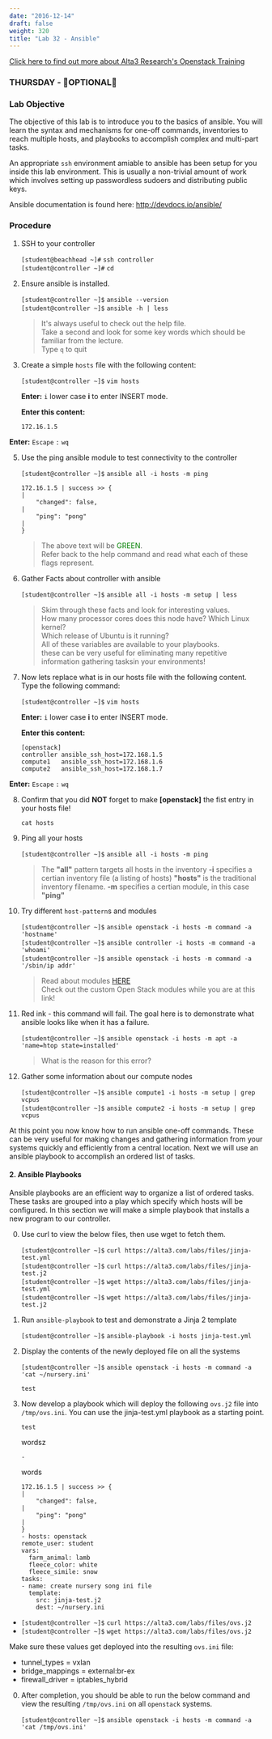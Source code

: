 ```yaml
---
date: "2016-12-14"
draft: false
weight: 320
title: "Lab 32 - Ansible"
---
```

[Click here to find out more about Alta3 Research's Openstack Training](https://alta3.com/courses/openstack)

### THURSDAY - &#x1F528;OPTIONAL&#x1F528;

### Lab Objective

The objective of this lab is to introduce you to the basics of ansible. You will learn the syntax and mechanisms for one-off commands, inventories to reach multiple hosts, and playbooks to accomplish complex and multi-part tasks.

An appropriate `ssh` environment amiable to ansible has been setup for you inside this lab environment. This is usually a non-trivial amount of work which involves setting up passwordless sudoers and distributing public keys.

Ansible documentation is found here: http://devdocs.io/ansible/

### Procedure
 
1. SSH to your controller 

    `[student@beachhead ~]#` `ssh controller`  
    `[student@controller ~]#` `cd`  

3. Ensure ansible is installed.

    `[student@controller ~]$` `ansible --version`  
    `[student@controller ~]$` `ansible -h | less`  
    
    > It's always useful to check out the help file.  
    > Take a second and look for some key words which should be familiar from the lecture.  
    > Type `q` to quit  

4. Create a simple `hosts` file with the following content:

    `[student@controller ~]$` `vim hosts`

    **Enter:** `i` lower case **i** to enter INSERT mode.
   
    **Enter this content:**

    ```
    172.16.1.5
    ```

  **Enter:** `Escape`  `:`  `wq`
  
5. Use the ping ansible module to test connectivity to the controller

    `[student@controller ~]$` `ansible all -i hosts -m ping`

    ```
    172.16.1.5 | success >> {                                                                                    |
        "changed": false,                                                                                          |
        "ping": "pong"                                                                                             |
    }
    ```

    > The above text will be <span style="color:green;">GREEN</span>.  
    > Refer back to the help command and read what each of these flags represent.  

6. Gather Facts about controller with ansible

    `[student@controller ~]$` `ansible all -i hosts -m setup | less`
   
    > Skim through these facts and look for interesting values.  
    > How many processor cores does this node have?  Which Linux kernel?  
    > Which release of Ubuntu is it running?  
    > All of these variables are  available to your playbooks.  
    > these can be very useful for eliminating many repetitive information gathering tasksin your environments!

7. Now lets replace what is in our hosts file with the following content. Type the following command:

    `[student@controller ~]$` `vim hosts`

    **Enter:** `i` lower case **i** to enter INSERT mode.

     **Enter this content:**

    ```
    [openstack]
    controller ansible_ssh_host=172.168.1.5
    compute1   ansible_ssh_host=172.168.1.6
    compute2   ansible_ssh_host=172.168.1.7
    ```

  **Enter:** `Escape`  `:`  `wq`

8. Confirm that you did **NOT** forget to make **[openstack]** the fist entry in your hosts file!

    `cat hosts`   

9. Ping all your hosts
   
    `[student@controller ~]$` `ansible all -i hosts -m ping`  

    > The **"all"** pattern targets all hosts in the inventory
    > **-i** specifies a certian inventory file (a listing of hosts)
    > **"hosts"** is the traditional inventory filename.
    > **-m** specifies a certian module, in this case **"ping"**

9. Try different `host-pattern`s and modules 

    `[student@controller ~]$` `ansible openstack -i hosts -m command -a 'hostname'`  
    `[student@controller ~]$` `ansible controller -i hosts -m command -a 'whoami'`  
    `[student@controller ~]$` `ansible openstack -i hosts -m command -a '/sbin/ip addr'`  

    > Read about modules [HERE](http://docs.ansible.com/ansible/list_of_all_modules.html)  
    > Check out the custom Open Stack modules while you are at this link! 

10. Red ink - this command will fail.  The goal here is to demonstrate what ansible looks like when it has a failure.

    `[student@controller ~]$` `ansible openstack -i hosts -m apt -a 'name=htop state=installed'`

    > What is the reason for this error?

11. Gather some information about our compute nodes
   
    `[student@controller ~]$` `ansible compute1 -i hosts -m setup | grep vcpus`  
    `[student@controller ~]$` `ansible compute2 -i hosts -m setup | grep vcpus`  

At this point you now know how to run ansible one-off commands. These can be very useful for making changes and gathering information from your systems quickly and efficiently from a central location. Next we will use an ansible playbook to accomplish an ordered list of tasks.

#### 2. Ansible Playbooks


Ansible playbooks are an efficient way to organize a list of ordered tasks. These tasks are grouped into a play which specify which hosts will be configured. In this section we will make a simple playbook that installs a new program to our controller.

0. Use curl to view the below files, then use wget to fetch them.

    `[student@controller ~]$` `curl https://alta3.com/labs/files/jinja-test.yml`  
    `[student@controller ~]$` `curl https://alta3.com/labs/files/jinja-test.j2`  
    `[student@controller ~]$` `wget https://alta3.com/labs/files/jinja-test.yml`  
    `[student@controller ~]$` `wget https://alta3.com/labs/files/jinja-test.j2`  

0. Run `ansible-playbook` to test and demonstrate a Jinja 2 template

    `[student@controller ~]$` `ansible-playbook -i hosts jinja-test.yml`

0. Display the contents of the newly deployed file on all the systems
    
    `[student@controller ~]$` `ansible openstack -i hosts -m command -a 'cat ~/nursery.ini'`

    ```
    test
    ```

0. Now develop a playbook which will deploy the following `ovs.j2` file into `/tmp/ovs.ini`.  You can use the jinja-test.yml playbook as a starting point.  

    ```
    test
    ```

    wordsz

    ```
    -
    ```

    words

    ```
    172.16.1.5 | success >> {                                                                                    |
        "changed": false,                                                                                          |
        "ping": "pong"                                                                                             |
    }
    - hosts: openstack
    remote_user: student
    vars:
      farm_animal: lamb
      fleece_color: white
      fleece_simile: snow
    tasks:
    - name: create nursery song ini file
      template:
        src: jinja-test.j2
        dest: ~/nursery.ini
    ```

  * `[student@controller ~]$` `curl https://alta3.com/labs/files/ovs.j2`  
  * `[student@controller ~]$` `wget https://alta3.com/labs/files/ovs.j2`  
    
  Make sure these values get deployed into the resulting `ovs.ini` file:  

  * tunnel_types = vxlan
  * bridge_mappings = external:br-ex
  * firewall_driver = iptables_hybrid

0. After completion, you should be able to run the below command and view the resulting `/tmp/ovs.ini` on all `openstack` systems.

    `[student@controller ~]$` `ansible openstack -i hosts -m command -a 'cat /tmp/ovs.ini'`
